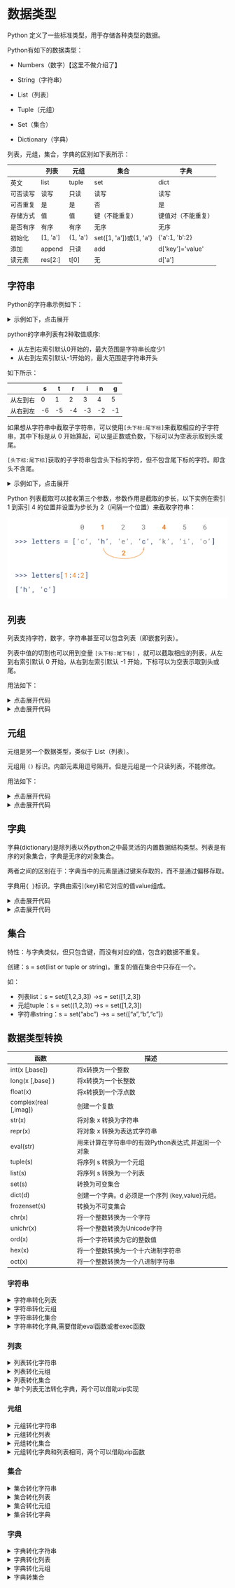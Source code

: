 # 数据类型

Python 定义了一些标准类型，用于存储各种类型的数据。

Python有如下的数据类型：

- Numbers（数字）【这里不做介绍了】

- String（字符串）

- List（列表）

- Tuple（元组）

- Set（集合）

- Dictionary（字典）

列表，元组，集合，字典的区别如下表所示：

|  | 列表         | 元组 | 集合 | 字典 |
| ----------- | ----------- | ----------- | ----------- | ----------- |
| 英文    | list       | tuple      | set       | dict      |
| 可否读写 | 读写       | 只读      | 读写       | 读写      |
| 可否重复 | 是       | 是      | 否       | 是      |
| 存储方式 | 值       | 值      | 键（不能重复）|  键值对（不能重复） |
| 是否有序 | 有序       | 有序      | 无序       | 无序      |
| 初始化 | [1, 'a'] | (1, 'a') | set([1, 'a'])或{1, 'a'} | {'a':1, 'b':2} |
| 添加  | append       | 只读  | add  | d['key']='value' |
| 读元素 | res[2:] | t[0] | 无  | d['a']  |

## 字符串

Python的字符串示例如下：

<details>
<summary>示例如下，点击展开</summary>

```python
>>> str_1 = 'this is string 1 '
>>> str_2 = "this is string 2 "
>>> str_3 = '''this is string 3'''
>>> str_1
'this is string 1 '
>>> str_2
'this is string 2 '
>>> str_3
'this is string 3'
>>> type(str_1)
<class 'str'>
>>> type(str_2)
<class 'str'>
>>> type(str_3)
<class 'str'>
```

</details>

python的字串列表有2种取值顺序:

- 从左到右索引默认0开始的，最大范围是字符串长度少1
- 从右到左索引默认-1开始的，最大范围是字符串开头

如下所示：

|| s | t | r | i | n | g |
|---|---|---|---|---|---|---|
|从左到右| 0 | 1 | 2 | 3 | 4 | 5 |
|从右到左|-6 |-5 |-4 |-3 |-2 |-1 |

如果想从字符串中截取子字符串，可以使用`[头下标:尾下标]`来截取相应的子字符串，其中下标是从 0 开始算起，可以是正数或负数，下标可以为空表示取到头或尾。

`[头下标:尾下标]`获取的子字符串包含头下标的字符，但不包含尾下标的字符。即含头不含尾。

<details>
<summary>示例如下，点击展开</summary>

```python
str = 'Hello World!'
 
print(str)           # 输出完整字符串
print(str[0])        # 输出字符串中的第一个字符
print(str[2:5])      # 输出字符串中第三个至第六个之间的字符串
print(str[2:])       # 输出从第三个字符开始的字符串
print(str * 2)       # 输出字符串两次
print(str + "TEST")  # 输出连接的字符串

# 输出结果如下
Hello World!
H
llo
llo World!
Hello World!Hello World!
Hello World!TEST
```

</details>

Python 列表截取可以接收第三个参数，参数作用是截取的步长，以下实例在索引 1 到索引 4 的位置并设置为步长为 2（间隔一个位置）来截取字符串：

![](../img/baseimage1.png)

## 列表

列表支持字符，数字，字符串甚至可以包含列表（即嵌套列表）。

列表中值的切割也可以用到变量 `[头下标:尾下标]` ，就可以截取相应的列表，从左到右索引默认 0 开始，从右到左索引默认 -1 开始，下标可以为空表示取到头或尾。

用法如下：

<details>
<summary>点击展开代码</summary>

```python
list = [ 'runoob', 786 , 2.23, 'john', 70.2 ]
tinylist = [123, 'john']

print(list)               # 输出完整列表
print(list[0])            # 输出列表的第一个元素
print(list[1:3])          # 输出第二个至第三个元素 
print(list[2:])           # 输出从第三个开始至列表末尾的所有元素
print(tinylist * 2)       # 输出列表两次
print(list + tinylist)    # 打印组合的列表

# 输出结果如下
['runoob', 786, 2.23, 'john', 70.2]
runoob
[786, 2.23]
[2.23, 'john', 70.2]
[123, 'john', 123, 'john']
['runoob', 786, 2.23, 'john', 70.2, 123, 'john']
```

</details>

<details>
<summary>点击展开代码</summary>

```python
res = [1,2,'yihang']

#增加元素：extend和append
res.append(1)
res.extend('6')

#删除元素：del，pop，切片，remove
del res[1]
res.pop(1) #删除该位置上的元素，没有指定则是最后一个元素
res = res[:2]+res[3:] #切片
res.remove(2) #删除指定值的元素

#更改元素
res[1] = 100 #

#查元素
print(res[0])
print(res[1]) 
```

</details>

## 元组

元组是另一个数据类型，类似于 List（列表）。

元组用 `()` 标识。内部元素用逗号隔开。但是元组是一个只读列表，不能修改。

用法如下：

<details>
<summary>点击展开代码</summary>

```python
my_tuple = ( 'runoob', 786 , 2.23, 'john', 70.2 )
tinytuple = (123, 'john')
 
print(my_tuple)               # 输出完整元组
print(my_tuple[0])            # 输出元组的第一个元素
print(my_tuple[1:3])          # 输出第二个至第四个（不包含）的元素 
print(my_tuple[2:])           # 输出从第三个开始至列表末尾的所有元素
print(tinytuple * 2)          # 输出元组两次
print(my_tuple + tinytuple)   # 打印组合的元组
```

</details>

<details>
<summary>点击展开代码</summary>

```python
>>> zoo=('wolf','elephant','penguin')
>>> zoo.count('penguin')
1
>>> zoo.index('penguin')
2
>>> zoo.append('pig')
Traceback (most recent call last):
  File "<stdin>", line 1, in <module>
AttributeError: 'tuple' object has no attribute 'append'
>>> del zoo[0]
Traceback (most recent call last):
  File "<stdin>", line 1, in <module>
TypeError: 'tuple' object doesn't support item deletion
```

</details>

## 字典

字典(dictionary)是除列表以外python之中最灵活的内置数据结构类型。列表是有序的对象集合，字典是无序的对象集合。

两者之间的区别在于：字典当中的元素是通过键来存取的，而不是通过偏移存取。

字典用`{ }`标识。字典由索引(key)和它对应的值value组成。

<details>
<summary>点击展开代码</summary>

```python
dict = {}
dict['one'] = "This is one"
dict[2] = "This is two"
 
tinydict = {'name': 'runoob','code':6734, 'dept': 'sales'}
 
 
print(dict['one'])          # 输出键为'one' 的值
print(dict[2])              # 输出键为 2 的值
print(tinydict)             # 输出完整的字典
print(tinydict.keys())      # 输出所有键
print(tinydict.values())    # 输出所有值

# 输出结果如下所示
This is one
This is two
{'dept': 'sales', 'code': 6734, 'name': 'runoob'}
['dept', 'code', 'name']
['sales', 6734, 'runoob']
```

</details>

<details>
<summary>点击展开代码</summary>

```python
dict1={'zhang':'张家辉','wang':'王宝强','li':'李冰冰','zhao':'赵薇'}
#字典的操作，添加，删除，打印
dict1['huang']='黄家驹'
del dict1['zhao']
# 把所有的键值对转化成元组的方式赋值给firstname,name
for firstname,name in dict1.items():
    print firstname,name
```

</details>

## 集合

特性：与字典类似，但只包含键，而没有对应的值，包含的数据不重复。

创建：s = set(list or tuple or string)。重复的值在集合中只存在一个。

如：

- 列表list：s = set([1,2,3,3]) ->s = set([1,2,3])
- 元组tuple：s = set((1,2,3)) ->s = set([1,2,3])
- 字符串string：s = set(“abc”) ->s = set([“a”,“b”,“c”])

## 数据类型转换

|函数|描述|
|-|-|
|int(x [,base])|将x转换为一个整数|
|long(x [,base] )|将x转换为一个长整数|
|float(x)|将x转换到一个浮点数|
|complex(real [,imag])|创建一个复数|
|str(x)|将对象 x 转换为字符串|
|repr(x)|将对象 x 转换为表达式字符串|
|eval(str)|用来计算在字符串中的有效Python表达式,并返回一个对象|
|tuple(s)|将序列 s 转换为一个元组|
|list(s)|将序列 s 转换为一个列表|
|set(s)|转换为可变集合|
|dict(d)|创建一个字典。d 必须是一个序列 (key,value)元组。|
|frozenset(s)|转换为不可变集合|
|chr(x)|将一个整数转换为一个字符|
|unichr(x)|将一个整数转换为Unicode字符|
|ord(x)|将一个字符转换为它的整数值|
|hex(x)|将一个整数转换为一个十六进制字符串|
|oct(x)|将一个整数转换为一个八进制字符串|


### 字符串

<details>
<summary>字符串转化列表</summary>

```python
s = 'hello python'
li = list(s)
print(li)
print(type(s))
print(type(li))
```

</details>

<details>
<summary>字符串转化元组</summary>

```python
s = 'hello python'
t = tuple(s)
print(t)
print(type(s))
print(type(t))
```

</details>

<details>
<summary>字符串转化集合</summary>

```python
s = 'hello python'
set1 = set(s)
print(set1)
print(type(s))
print(type(set1))
```

</details>

<details>
<summary>字符串转化字典,需要借助eval函数或者exec函数</summary>

```python
s = '{"name":"redhat","age":"10"}'
d = eval(s)
print(type(s))
print(d)
print(type(d))

s = '{"name":"redhat","age":"10"}'
print type(s)
exec('c=' +s)
print(c,"查看c的内容")
print("查看c的类型",type(c))
```

</details>

### 列表
<details>
<summary>列表转化字符串</summary>

```python
li = ["hello",1,1+3j]
print(type(li))
s = str(li)
print(s)
print(type(s))
```

</details>

<details>
<summary>列表转化元组</summary>

```python
li = ["hello",1,1+3j]
print(type(li))
t = tuple(li)
print(t)
print(type(t))
```

</details>

<details>
<summary>列表转化集合</summary>

```python
li = ["hello",1,1+3j,1,"2","3","2",3]
print(type(li))
s = set(li)
print(s)
print(type(s))
```

</details>

<details>
<summary>单个列表无法转化字典，两个可以借助zip实现</summary>

```python
li1 = ['NAME', 'AGE', 'gender']
li2 = ['redhat', 10, 'M']
d = dict(zip(li1,li2))
print(d,type(d))
```

</details>

### 元组

<details>
<summary>元组转化字符串</summary>

```python
t = ("hello",1,1+3j,1,"2","3","2",3)
print(type(t))
s = str(t)
print(s)
print(type(s))
```

</details>

<details>
<summary>元组转化列表</summary>

```python
t = ("hello",1,1+3j,1,"2","3","2",3)
print(type(t))
li = list(t)
print(li)
print(type(li))
```

</details>

<details>
<summary>元组转化集合</summary>

```python
t = ("hello",1,1+3j,1,"2","3","2",3)
s = set(t)
print(s)
print(type(s))
```

</details>

<details>
<summary>元组转化字典和列表相同，两个可以借助zip函数</summary>

```python
t1 = ('NAME', 'AGE', 'gender')
t2 = ('redhat', 10, 'M')
d = dict(zip(t1,t2))
print(d,type(d))
```

</details>

### 集合

<details>
<summary>集合转化字符串</summary>

```python
s = {1,2L,3.1,1,"hello",1+4j}
print(s)
print(type(s))
string = str(s)
print(type(string))
```

</details>

<details>
<summary>集合转化列表</summary>

```python
s = {1,2L,3.1,1,"hello",1+4j}
print(s)
print(type(s))
li1 = list(s)
print(li1)
print(type(li1))
```

</details>

<details>
<summary>集合转化元组</summary>

```python
s = {1,2L,3.1,1,"hello",1+4j}
print(s)
print(type(s))
t = tuple(s)
print(t)
print(type(t))
```

</details>

<details>
<summary>集合转化字典</summary>

```python
s1 = {1,2,3,4}
s2 = {"a","b","c"}
d = dict(zip(s1,s2))
print(d)
print(type(d))
```

</details>

### 字典

<details>
<summary>字典转化字符串</summary>

```python
# 把字典的keys-vlaues一起转化
d = dict(a=1,b=2,c=3)
print(type(d))
s = str(d)
print(s,type(s))

# 只转化字典的keys
d = dict(a=1,b=2,c=3)
print(type(d))
s = str(d.keys())
print(s,type(s))

# 只转化字典的values
d = dict(a=1,b=2,c=3)
print(type(d))
s = str(d.values())
print(s,type(s))
```

</details>

<details>
<summary>字典转化列表</summary>

```python
# 字典转化列表默认情况下，转化的是kyes键
d = dict(a=1,b=2,c=3)
print(type(d))
li = list(d)
print(li,type(li))

# 可以转化values
d = dict(a=1,b=2,c=3)
print(type(d))
li = list(d.values())
print(li,type(li)

# 转化keys-values
d = dict(a=1,b=2,c=3)
print(type(d))
li = list(d.iteritems())
print(li,type(li))
```

</details>

<details>
<summary>字典转化元组</summary>

```python
# 默认情况下，转换keys键，其他方法同列表
d = dict(a=1,b=2,c=3)
print(type(d))
t = tuple(d)
print(t,type(t))
```

</details>

<details>
<summary>字典转集合</summary>

```python
# 默认情况下，转换keys键，其他转化同列表，元组
d = dict(a=1,b=2,c=3)
print(type(d))
s1 = set(d)
print(s1,type(s1))
```

</details>

